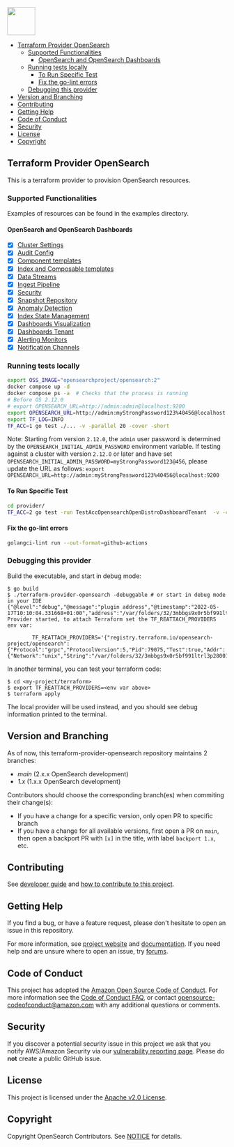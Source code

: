 <img src="https://opensearch.org/assets/brand/SVG/Logo/opensearch_logo_default.svg" height="64px"/>

- [Terraform Provider OpenSearch](#terraform-provider-opensearch)
  - [Supported Functionalities](#supported-functionalities)
    - [OpenSearch and OpenSearch Dashboards](#opensearch-and-opensearch-dashboards)
  - [Running tests locally](#running-tests-locally)
    - [To Run Specific Test](#to-run-specific-test)
    - [Fix the go-lint errors](#fix-the-go-lint-errors)
  - [Debugging this provider](#debugging-this-provider)
- [Version and Branching](#version-and-branching)
- [Contributing](#contributing)
- [Getting Help](#getting-help)
- [Code of Conduct](#code-of-conduct)
- [Security](#security)
- [License](#license)
- [Copyright](#copyright)

## Terraform Provider OpenSearch

This is a terraform provider to provision OpenSearch resources.

### Supported Functionalities 

Examples of resources can be found in the examples directory.

#### OpenSearch and OpenSearch Dashboards

- [x] [Cluster Settings](https://opensearch.org/docs/latest/api-reference/cluster-api/cluster-settings/)
- [x] [Audit Config](https://opensearch.org/docs/latest/security/audit-logs/index/)
- [x] [Component templates](https://opensearch.org/docs/latest/dashboards/im-dashboards/component-templates/)
- [x] [Index and Composable templates](https://opensearch.org/docs/latest/im-plugin/index-templates/)
- [x] [Data Streams](https://opensearch.org/docs/2.9/dashboards/im-dashboards/datastream/)
- [x] [Ingest Pipeline](https://opensearch.org/docs/2.9/api-reference/ingest-apis/create-update-ingest/)
- [x] [Security](https://opensearch.org/docs/latest/security/index/)
- [x] [Snapshot Repository](https://opensearch.org/docs/2.9/tuning-your-cluster/availability-and-recovery/snapshots/snapshot-restore/#register-repository)
- [x] [Anomaly Detection](https://opensearch.org/docs/latest/observing-your-data/ad/index/)
- [x] [Index State Management](https://opensearch.org/docs/latest/im-plugin/ism/index/)
- [x] [Dashboards Visualization](https://opensearch.org/docs/latest/dashboards/visualize/viz-index/)
- [x] [Dashboards Tenant](https://opensearch.org/docs/latest/security/multi-tenancy/tenant-index/)
- [x] [Alerting Monitors](https://opensearch.org/docs/latest/observing-your-data/alerting/monitors/)
- [x] [Notification Channels](https://opensearch.org/docs/latest/observing-your-data/notifications/index/)

### Running tests locally

```sh
export OSS_IMAGE="opensearchproject/opensearch:2"
docker compose up -d
docker compose ps -a  # Checks that the process is running
# Before OS 2.12.0
# export OPENSEARCH_URL=http://admin:admin@localhost:9200
export OPENSEARCH_URL=http://admin:myStrongPassword123%40456@localhost:9200
export TF_LOG=INFO
TF_ACC=1 go test ./... -v -parallel 20 -cover -short
```

Note:  Starting from version `2.12.0`, the `admin` user password is determined by the `OPENSEARCH_INITIAL_ADMIN_PASSWORD` environment variable. If testing against a cluster with version `2.12.0` or later and have set `OPENSEARCH_INITIAL_ADMIN_PASSWORD=myStrongPassword123@456`, please update the URL as follows: `export OPENSEARCH_URL=http://admin:myStrongPassword123%40456@localhost:9200`

#### To Run Specific Test

```sh
cd provider/
TF_ACC=2 go test -run TestAccOpensearchOpenDistroDashboardTenant  -v -cover -short
```

#### Fix the go-lint errors

```sh
golangci-lint run --out-format=github-actions 
```

### Debugging this provider

Build the executable, and start in debug mode:

```console
$ go build
$ ./terraform-provider-opensearch -debuggable # or start in debug mode in your IDE
{"@level":"debug","@message":"plugin address","@timestamp":"2022-05-17T10:10:04.331668+01:00","address":"/var/folders/32/3mbbgs9x0r5bf991ltrl3p280010fs/T/plugin1346340234","network":"unix"}
Provider started, to attach Terraform set the TF_REATTACH_PROVIDERS env var:

        TF_REATTACH_PROVIDERS='{"registry.terraform.io/opensearch-project/opensearch":{"Protocol":"grpc","ProtocolVersion":5,"Pid":79075,"Test":true,"Addr":{"Network":"unix","String":"/var/folders/32/3mbbgs9x0r5bf991ltrl3p280010fs/T/plugin1346340234"}}}'
```

In another terminal, you can test your terraform code:

```console
$ cd <my-project/terraform>
$ export TF_REATTACH_PROVIDERS=<env var above>
$ terraform apply
```

The local provider will be used instead, and you should see debug information printed to the terminal.

## Version and Branching

As of now, this terraform-provider-opensearch repository maintains 2 branches:

- _main_ (2.x.x OpenSearch development)
- _1.x_ (1.x.x OpenSearch development)

Contributors should choose the corresponding branch(es) when commiting their change(s):

- If you have a change for a specific version, only open PR to specific branch
- If you have a change for all available versions, first open a PR on `main`, then open a backport PR with `[x]` in the title, with label `backport 1.x`, etc.

## Contributing

See [developer guide](DEVELOPER_GUIDE.md) and [how to contribute to this project](CONTRIBUTING.md). 

## Getting Help

If you find a bug, or have a feature request, please don't hesitate to open an issue in this repository.

For more information, see [project website](https://opensearch.org/) and [documentation](https://opensearch.org/docs/latest/). If you need help and are unsure where to open an issue, try [forums](https://discuss.opendistrocommunity.dev/).

## Code of Conduct

This project has adopted the [Amazon Open Source Code of Conduct](CODE_OF_CONDUCT.md). For more information see the [Code of Conduct FAQ](https://aws.github.io/code-of-conduct-faq), or contact [opensource-codeofconduct@amazon.com](mailto:opensource-codeofconduct@amazon.com) with any additional questions or comments.

## Security

If you discover a potential security issue in this project we ask that you notify AWS/Amazon Security via our [vulnerability reporting page](http://aws.amazon.com/security/vulnerability-reporting/). Please do **not** create a public GitHub issue.

## License

This project is licensed under the [Apache v2.0 License](LICENSE).

## Copyright

Copyright OpenSearch Contributors. See [NOTICE](NOTICE) for details.
